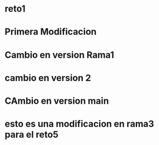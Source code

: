 # reto1

# Primera Modificacion

# Cambio en version Rama1
# cambio en version 2

# CAmbio en version main


# esto es una modificacion en rama3 para el reto5